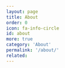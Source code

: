 ```yaml
---
layout: page
title: About
order: 0
icon: fa-info-circle
id: about
more: true
category: 'About'
permalink: '/about/'
related: 
---
```


